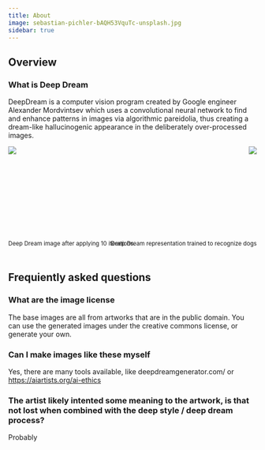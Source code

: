 ```yaml
---
title: About
image: sebastian-pichler-bAQH53VquTc-unsplash.jpg
sidebar: true
---
```


## Overview

### What is Deep Dream
DeepDream is a computer vision program created by Google engineer Alexander Mordvintsev which uses a convolutional neural network to find and enhance patterns in images via algorithmic pareidolia, thus creating a dream-like hallucinogenic appearance in the deliberately over-processed images.

<div style="position:relative;height:190px" class="d-none d-md-block">
<img src="/images/deepdream2.jpg" style="max-width:49%;float:left;max-height:190px">
<img src="/images/deepdream.jpg" style="max-width:49%;float:right;max-height:190px"><br>
<small style="top:100%;left:0;position:absolute;backgrcound-color:red">Deep Dream image after applying 10 iterations.</small>
<small style="top:100%;right:0;position:absolute;backgcround-color:blue">Deep Dream representation trained to recognize dogs</small>
</div>

<br>

<br>

## Frequiently asked questions

### What are the image license
The base images are all from artworks that are in the public domain.  You can use the generated images under the creative commons license,
or generate your own.

### Can I make images like these myself
Yes, there are many tools available, like deepdreamgenerator.com/ or https://aiartists.org/ai-ethics

### The artist likely intented some  meaning to the artwork, is that not lost when combined with the deep style / deep dream process?

Probably
